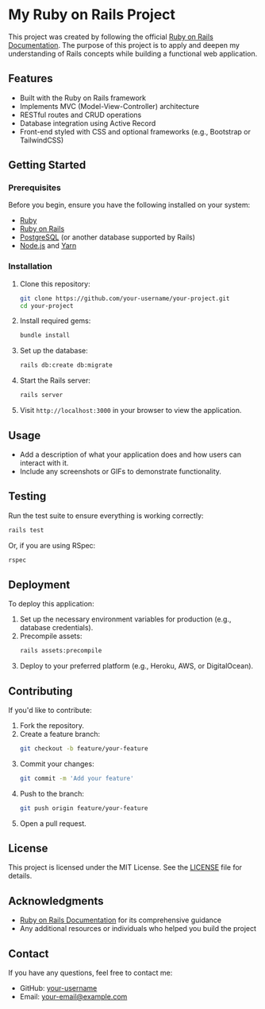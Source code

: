 # My Ruby on Rails Project

This project was created by following the official [Ruby on Rails Documentation](https://guides.rubyonrails.org/). The purpose of this project is to apply and deepen my understanding of Rails concepts while building a functional web application.

## Features

- Built with the Ruby on Rails framework
- Implements MVC (Model-View-Controller) architecture
- RESTful routes and CRUD operations
- Database integration using Active Record
- Front-end styled with CSS and optional frameworks (e.g., Bootstrap or TailwindCSS)

## Getting Started

### Prerequisites

Before you begin, ensure you have the following installed on your system:

- [Ruby](https://www.ruby-lang.org/en/downloads/)
- [Ruby on Rails](https://rubyonrails.org/)
- [PostgreSQL](https://www.postgresql.org/) (or another database supported by Rails)
- [Node.js](https://nodejs.org/) and [Yarn](https://yarnpkg.com/)

### Installation

1. Clone this repository:
   ```bash
   git clone https://github.com/your-username/your-project.git
   cd your-project
   ```

2. Install required gems:
   ```bash
   bundle install
   ```

3. Set up the database:
   ```bash
   rails db:create db:migrate
   ```

4. Start the Rails server:
   ```bash
   rails server
   ```

5. Visit `http://localhost:3000` in your browser to view the application.

## Usage

- Add a description of what your application does and how users can interact with it.
- Include any screenshots or GIFs to demonstrate functionality.

## Testing

Run the test suite to ensure everything is working correctly:

```bash
rails test
```

Or, if you are using RSpec:

```bash
rspec
```

## Deployment

To deploy this application:

1. Set up the necessary environment variables for production (e.g., database credentials).
2. Precompile assets:
   ```bash
   rails assets:precompile
   ```
3. Deploy to your preferred platform (e.g., Heroku, AWS, or DigitalOcean).

## Contributing

If you'd like to contribute:

1. Fork the repository.
2. Create a feature branch:
   ```bash
   git checkout -b feature/your-feature
   ```
3. Commit your changes:
   ```bash
   git commit -m 'Add your feature'
   ```
4. Push to the branch:
   ```bash
   git push origin feature/your-feature
   ```
5. Open a pull request.

## License

This project is licensed under the MIT License. See the [LICENSE](LICENSE) file for details.

## Acknowledgments

- [Ruby on Rails Documentation](https://guides.rubyonrails.org/) for its comprehensive guidance
- Any additional resources or individuals who helped you build the project

## Contact

If you have any questions, feel free to contact me:

- GitHub: [your-username](https://github.com/your-username)
- Email: your-email@example.com

